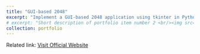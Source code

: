 ```yaml
---
title: "GUI-based 2048"
excerpt: "Implement a GUI-based 2048 application using tkinter in Python."
# excerpt: "Short description of portfolio item number 2 <br/><img src='/images/500x300.png'>"
collection: portfolio
---
```


<!-- This is an item in your portfolio. It can be have images or nice text. If you name the file .md, it will be parsed as markdown. If you name the file .html, it will be parsed as HTML.  -->
Related link: [Visit Official Website](https://play2048.co)